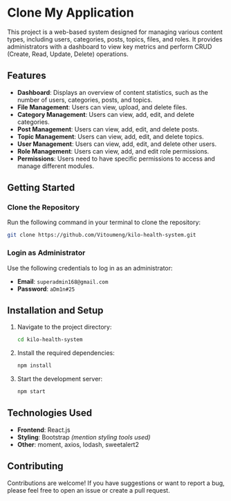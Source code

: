 # Clone My Application

This project is a web-based system designed for managing various content types, including users, categories, posts, topics, files, and roles. It provides administrators with a dashboard to view key metrics and perform CRUD (Create, Read, Update, Delete) operations.

## Features
- **Dashboard**: Displays an overview of content statistics, such as the number of users, categories, posts, and topics.
- **File Management**: Users can view, upload, and delete files.
- **Category Management**: Users can view, add, edit, and delete categories.
- **Post Management**: Users can view, add, edit, and delete posts.
- **Topic Management**: Users can view, add, edit, and delete topics.
- **User Management**: Users can view, add, edit, and delete other users.
- **Role Management**: Users can view, add, and edit role permissions.
- **Permissions**: Users need to have specific permissions to access and manage different modules.

## Getting Started

### Clone the Repository
Run the following command in your terminal to clone the repository:
```bash
git clone https://github.com/Vitoumeng/kilo-health-system.git
```

### Login as Administrator
Use the following credentials to log in as an administrator:
- **Email**: `superadmin168@gmail.com`
- **Password**: `aDm1n#25`

## Installation and Setup
1. Navigate to the project directory:
   ```bash
   cd kilo-health-system
   ```
2. Install the required dependencies:
   ```bash
   npm install
   ```
3. Start the development server:
   ```bash
   npm start
   ```

## Technologies Used
- **Frontend**: React.js
- **Styling**: Bootstrap *(mention styling tools used)*
- **Other**: moment, axios, lodash, sweetalert2

## Contributing
Contributions are welcome! If you have suggestions or want to report a bug, please feel free to open an issue or create a pull request.